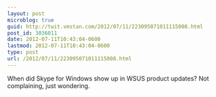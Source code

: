 ```yaml
---
layout: post
microblog: true
guid: http://twit.vmstan.com/2012/07/11/223095071011115008.html
post_id: 3036011
date: 2012-07-11T10:43:04-0600
lastmod: 2012-07-11T10:43:04-0600
type: post
url: /2012/07/11/223095071011115008.html
---
```

When did Skype for Windows show up in WSUS product updates? Not complaining, just wondering.
